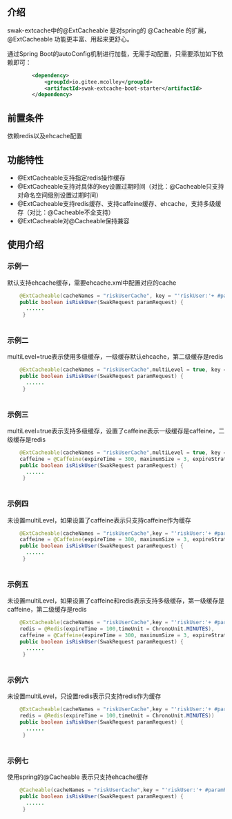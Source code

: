 ## 介绍
swak-extcache中的@ExtCacheable 是对spring的 @Cacheable 的扩展， @ExtCacheable 功能更丰富、用起来更舒心。

通过Spring Boot的autoConfig机制进行加载，无需手动配置，只需要添加如下依赖即可：

```xml
        <dependency>
            <groupId>io.gitee.mcolley</groupId>
            <artifactId>swak-extcache-boot-starter</artifactId>
        </dependency>
```

## 前置条件 

依赖redis以及ehcache配置

## 功能特性
- @ExtCacheable支持指定redis操作缓存
- @ExtCacheable支持对具体的key设置过期时间（对比：@Cacheable只支持对命名空间级别设置过期时间）
- @ExtCacheable支持redis缓存、支持caffeine缓存、ehcache，支持多级缓存（对比：@Cacheable不全支持）
- @ExtCacheable对@Cacheable保持兼容

## 使用介绍

### 示例一
默认支持ehcache缓存，需要ehcache.xml中配置对应的cache

```java
	@ExtCacheable(cacheNames = "riskUserCache", key = "'riskUser:'+ #paramRequest.userId")
	public boolean isRiskUser(SwakRequest paramRequest) {
	  ......
	 }
	 
```
### 示例二
multiLevel=true表示使用多级缓存，一级缓存默认ehcache，第二级缓存是redis

```java
	@ExtCacheable(cacheNames = "riskUserCache",multiLevel = true, key = "'riskUser:'+ #paramRequest.userId")
	public boolean isRiskUser(SwakRequest paramRequest) {
	  ......
	 }
	 
```
### 示例三
multiLevel=true表示支持多级缓存，设置了caffeine表示一级缓存是caffeine，二级缓存是redis

```java
	@ExtCacheable(cacheNames = "riskUserCache",multiLevel = true, key = "'riskUser:'+ #paramRequest.userId",
	caffeine = @Caffeine(expireTime = 300, maximumSize = 3, expireStrategy = CaffeineExpireStrategyEnum.EXPIRE_AFTER_ACCESS))
	public boolean isRiskUser(SwakRequest paramRequest) {
	  ......
	 }
	 
```
### 示例四
未设置multiLevel，如果设置了caffeine表示只支持caffeine作为缓存

```java
	@ExtCacheable(cacheNames = "riskUserCache",key = "'riskUser:'+ #paramRequest.userId",
	caffeine = @Caffeine(expireTime = 300, maximumSize = 3, expireStrategy = CaffeineExpireStrategyEnum.EXPIRE_AFTER_ACCESS))
	public boolean isRiskUser(SwakRequest paramRequest) {
	  ......
	 }
	 
```
### 示例五
未设置multiLevel，如果设置了caffeine和redis表示支持多级缓存，第一级缓存是caffeine，第二级缓存是redis

```java
	@ExtCacheable(cacheNames = "riskUserCache",key = "'riskUser:'+ #paramRequest.userId",
	redis = @Redis(expireTime = 100,timeUnit = ChronoUnit.MINUTES),
	caffeine = @Caffeine(expireTime = 300, maximumSize = 3, expireStrategy = CaffeineExpireStrategyEnum.EXPIRE_AFTER_ACCESS))
	public boolean isRiskUser(SwakRequest paramRequest) {
	  ......
	 }
	 
```
### 示例六
未设置multiLevel，只设置redis表示只支持redis作为缓存

```java
	@ExtCacheable(cacheNames = "riskUserCache",key = "'riskUser:'+ #paramRequest.userId",
	redis = @Redis(expireTime = 100,timeUnit = ChronoUnit.MINUTES))
	public boolean isRiskUser(SwakRequest paramRequest) {
	  ......
	 }
	 
```
### 示例七
使用spring的@Cacheable 表示只支持ehcache缓存

```java
	@Cacheable(cacheNames = "riskUserCache",key = "'riskUser:'+ #paramRequest.userId")
	public boolean isRiskUser(SwakRequest paramRequest) {
	  ......
	 }
	 
```